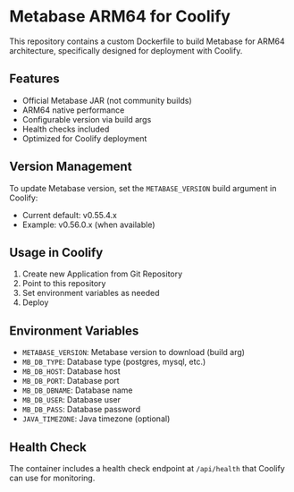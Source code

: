 # Metabase ARM64 for Coolify

This repository contains a custom Dockerfile to build Metabase for ARM64 architecture, specifically designed for deployment with Coolify.

## Features
- Official Metabase JAR (not community builds)
- ARM64 native performance
- Configurable version via build args
- Health checks included
- Optimized for Coolify deployment

## Version Management
To update Metabase version, set the `METABASE_VERSION` build argument in Coolify:
- Current default: v0.55.4.x
- Example: v0.56.0.x (when available)

## Usage in Coolify
1. Create new Application from Git Repository
2. Point to this repository
3. Set environment variables as needed
4. Deploy

## Environment Variables
- `METABASE_VERSION`: Metabase version to download (build arg)
- `MB_DB_TYPE`: Database type (postgres, mysql, etc.)
- `MB_DB_HOST`: Database host
- `MB_DB_PORT`: Database port
- `MB_DB_DBNAME`: Database name
- `MB_DB_USER`: Database user
- `MB_DB_PASS`: Database password
- `JAVA_TIMEZONE`: Java timezone (optional)

## Health Check
The container includes a health check endpoint at `/api/health` that Coolify can use for monitoring.

